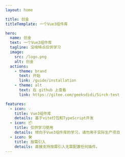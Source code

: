 ```yaml
---
layout: home

title: 创金
titleTemplate: 一个Vue3组件库

hero:
  name: 创金
  text: 一个Vue3组件库
  tagline: 没啥特点仅供学习
  image:
    src: /logo.png
    alt: 创金
  actions:
    - theme: brand
      text: 开始
      link: /guide/installation
    - theme: alt
      text: 在 github 上查看
      link: https://gitee.com/geeksdidi/5irch-test

features:
  - icon: 💡
    title: Vue3组件库
    details: 基于vite打包和TypeScript开发
  - icon: 📦
    title: 仅供学习使用
    details: 倾向于Vue3组件库的学习，请勿用于实际生产项目
  - icon: 🛠️
    title: 按需引入
    details: 直接支持按需引入无需配置任何插件。
---
```


